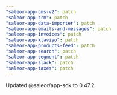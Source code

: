 ```yaml
---
"saleor-app-cms-v2": patch
"saleor-app-crm": patch
"saleor-app-data-importer": patch
"saleor-app-emails-and-messages": patch
"saleor-app-invoices": patch
"saleor-app-klaviyo": patch
"saleor-app-products-feed": patch
"saleor-app-search": patch
"saleor-app-segment": patch
"saleor-app-slack": patch
"saleor-app-taxes": patch
---
```


Updated @saleor/app-sdk to 0.47.2
